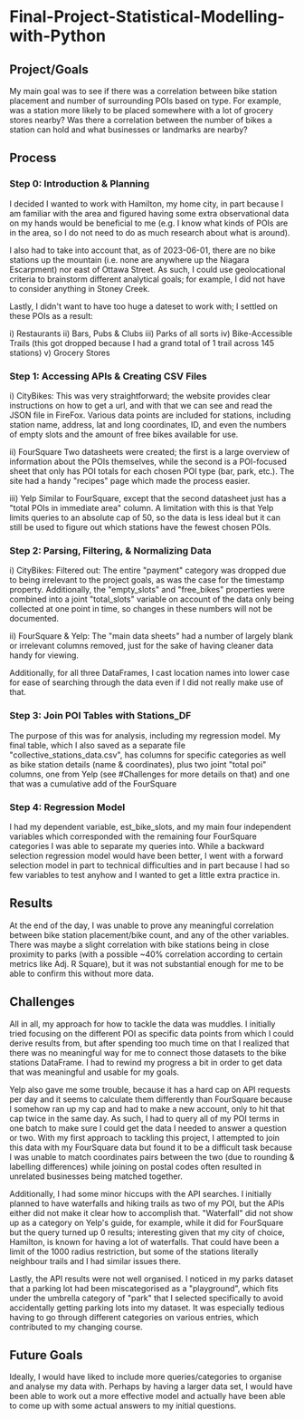 # Final-Project-Statistical-Modelling-with-Python

## Project/Goals
My main goal was to see if there was a correlation between bike station placement and number of surrounding POIs based on type. For example, was a station more likely to be placed somewhere with a lot of grocery stores nearby? Was there a correlation between the number of bikes a station can hold and what businesses or landmarks are nearby?

## Process
### Step 0: Introduction & Planning
I decided I wanted to work with Hamilton, my home city, in part because I am familiar with the area and figured having some extra observational data on my hands would be beneficial to me (e.g. I know what kinds of POIs are in the area, so I do not need to do as much research about what is around). 

I also had to take into account that, as of 2023-06-01, there are no bike stations up the mountain (i.e. none are anywhere up the Niagara Escarpment) nor east of Ottawa Street. As such, I could use geolocational criteria to brainstorm different analytical goals; for example, I did not have to consider anything in Stoney Creek.

Lastly, I didn't want to have too huge a dateset to work with; I settled on these POIs as a result:

i) Restaurants
ii) Bars, Pubs & Clubs
iii) Parks of all sorts
iv) Bike-Accessible Trails (this got dropped because I had a grand total of 1 trail across 145 stations)
v) Grocery Stores


### Step 1: Accessing APIs & Creating CSV Files
i) CityBikes:
This was very straightforward; the website provides clear instructions on how to get a url, and with that we can see and read the JSON file in FireFox. Various data points are included for stations, including station name, address, lat and long coordinates, ID, and even the numbers of empty slots and the amount of free bikes available for use. 

ii) FourSquare
Two datasheets were created; the first is a large overview of information about the POIs themselves, while the second is a POI-focused sheet that only has POI totals for each chosen POI type (bar, park, etc.). The site had a handy "recipes" page which made the process easier.

iii) Yelp
Similar to FourSquare, except that the second datasheet just has a "total POIs in immediate area" column. A limitation with this is that Yelp limits queries to an absolute cap of 50, so the data is less ideal but it can still be used to figure out which stations have the fewest chosen POIs.

### Step 2: Parsing, Filtering, & Normalizing Data
i) CityBikes:
Filtered out: The entire "payment" category was dropped due to being irrelevant to the project goals, as was the case for the timestamp property. Additionally, the "empty_slots" and "free_bikes" properties were combined into a joint "total_slots" variable on account of the data only being collected at one point in time, so changes in these numbers will not be documented.

ii) FourSquare & Yelp:
The "main data sheets" had a number of largely blank or irrelevant columns removed, just for the sake of having cleaner data handy for viewing.

Additionally, for all three DataFrames, I cast location names into lower case for ease of searching through the data even if I did not really make use of that.

### Step 3: Join POI Tables with Stations_DF
The purpose of this was for analysis, including my regression model. My final table, which I also saved as a separate file "collective_stations_data.csv", has columns for specific categories as well as bike station details (name & coordinates), plus two joint "total poi" columns, one from Yelp (see #Challenges for more details on that) and one that was a cumulative add of the FourSquare

### Step 4: Regression Model
I had my dependent variable, est_bike_slots, and my main four independent variables which corresponded with the remaining four FourSquare categories I was able to separate my queries into. While a backward selection regression model would have been better, I went with a forward selection model in part to technical difficulties and in part because I had so few variables to test anyhow and I wanted to get a little extra practice in.

## Results
At the end of the day, I was unable to prove any meaningful correlation between bike station placement/bike count, and any of the other variables. There was maybe a slight correlation with bike stations being in close proximity to parks (with a possible ~40% correlation according to certain metrics like Adj. R Square), but it was not substantial enough for me to be able to confirm this without more data.

## Challenges 
All in all, my approach for how to tackle the data was muddles. I initially tried focusing on the different POI as specific data points from which I could derive results from, but after spending too much time on that I realized that there was no meaningful way for me to connect those datasets to the bike stations DataFrame. I had to rewind my progress a bit in order to get data that was meaningful and usable for my goals.

Yelp also gave me some trouble, because it has a hard cap on API requests per day and it seems to calculate them differently than FourSquare because I somehow ran up my cap and had to make a new account, only to hit that cap twice in the same day. As such, I had to query all of my POI terms in one batch to make sure I could get the data I needed to answer a question or two. With my first approach to tackling this project, I attempted to join this data with my FourSquare data but found it to be a difficult task because I was unable to match coordinates pairs between the two (due to rounding & labelling differences) while joining on postal codes often resulted in unrelated businesses being matched together. 

Additionally, I had some minor hiccups with the API searches. I initially planned to have waterfalls and hiking trails as two of my POI, but the APIs either did not make it clear how to accomplish that. "Waterfall" did not show up as a category on Yelp's guide, for example, while it did for FourSquare but the query turned up 0 results; interesting given that my city of choice, Hamilton, is known for having a lot of waterfalls. That could have been a limit of the 1000 radius restriction, but some of the stations literally neighbour trails and I had similar issues there.

Lastly, the API results were not well organised. I noticed in my parks dataset that a parking lot had been miscategorised as a "playground", which fits under the umbrella category of "park" that I selected specifically to avoid accidentally getting parking lots into my dataset. It was especially tedious having to go through different categories on various entries, which contributed to my changing course.

## Future Goals
Ideally, I would have liked to include more queries/categories to organise and analyse my data with. Perhaps by having a larger data set, I would have been able to work out a more effective model and actually have been able to come up with some actual answers to my initial questions.
